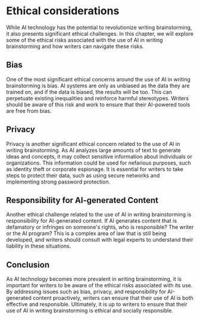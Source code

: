 Ethical considerations
============================================================================

While AI technology has the potential to revolutionize writing brainstorming, it also presents significant ethical challenges. In this chapter, we will explore some of the ethical risks associated with the use of AI in writing brainstorming and how writers can navigate these risks.

Bias
----

One of the most significant ethical concerns around the use of AI in writing brainstorming is bias. AI systems are only as unbiased as the data they are trained on, and if the data is biased, the results will be too. This can perpetuate existing inequalities and reinforce harmful stereotypes. Writers should be aware of this risk and work to ensure that their AI-powered tools are free from bias.

Privacy
-------

Privacy is another significant ethical concern related to the use of AI in writing brainstorming. As AI analyzes large amounts of text to generate ideas and concepts, it may collect sensitive information about individuals or organizations. This information could be used for nefarious purposes, such as identity theft or corporate espionage. It is essential for writers to take steps to protect their data, such as using secure networks and implementing strong password protection.

Responsibility for AI-generated Content
---------------------------------------

Another ethical challenge related to the use of AI in writing brainstorming is responsibility for AI-generated content. If AI generates content that is defamatory or infringes on someone's rights, who is responsible? The writer or the AI program? This is a complex area of law that is still being developed, and writers should consult with legal experts to understand their liability in these situations.

Conclusion
----------

As AI technology becomes more prevalent in writing brainstorming, it is important for writers to be aware of the ethical risks associated with its use. By addressing issues such as bias, privacy, and responsibility for AI-generated content proactively, writers can ensure that their use of AI is both effective and responsible. Ultimately, it is up to writers to ensure that their use of AI in writing brainstorming is ethical and socially responsible.


